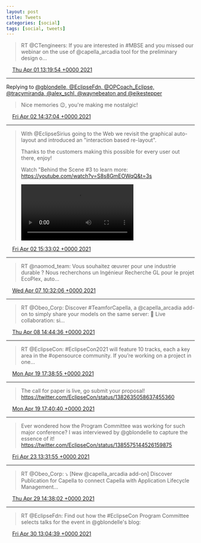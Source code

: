 ```yaml
---
layout: post
title: Tweets
categories: [social]
tags: [social, tweets]
---
```


> RT @CTengineers: If you are interested in #MBSE and you missed our webinar on the use of @capella_arcadia tool for the preliminary design o…

<img src="{{ site.url }}/media/tweet.ico" width="12" /> [Thu Apr 01 13:19:54 +0000 2021](https://twitter.com/bruncedric/status/1377611683317874694)

----

Replying to [@gblondelle, @EclipseFdn, @OPCoach_Eclipse, @tracymiranda, @alex_schl, @waynebeaton and @eikestepper](https://twitter.com/gblondelle/status/1377626110079418372)

> Nice memories 😉, you're making me nostalgic!

<img src="{{ site.url }}/media/tweet.ico" width="12" /> [Fri Apr 02 14:37:04 +0000 2021](https://twitter.com/bruncedric/status/1377993489410109452)

----

> With @EclipseSirius going to the Web we revisit the graphical auto-layout and introduced an "interaction based re-layout". 
> 
> Thanks to the customers making this possible for every user out there, enjoy! 
> 
> Watch "Behind the Scene #3 to learn more: https://youtube.com/watch?v=S8s8GmEOWqQ&t=3s 
> 
> <video controls><source src="{{ site.url }}/media/1378007575967510529-Ex-qUu7XEAA5N0l.mp4">Your browser does not support the video tag.</video>

<img src="{{ site.url }}/media/tweet.ico" width="12" /> [Fri Apr 02 15:33:02 +0000 2021](https://twitter.com/bruncedric/status/1378007575967510529)

----

> RT @naomod_team: Vous souhaitez œuvrer pour une industrie durable ? Nous recherchons un Ingénieur Recherche GL pour le projet EcoPlex, auto…

<img src="{{ site.url }}/media/tweet.ico" width="12" /> [Wed Apr 07 10:32:06 +0000 2021](https://twitter.com/bruncedric/status/1379743780933410821)

----

> RT @Obeo_Corp: Discover #TeamforCapella, a @capella_arcadia add-on to simply share your models on the same server:
> 🤝 Live collaboration: si…

<img src="{{ site.url }}/media/tweet.ico" width="12" /> [Thu Apr 08 14:44:36 +0000 2021](https://twitter.com/bruncedric/status/1380169710885597185)

----

> RT @EclipseCon: #EclipseCon2021 will feature 10 tracks, each a key area in the #opensource community. If you’re working on a project in one…

<img src="{{ site.url }}/media/tweet.ico" width="12" /> [Mon Apr 19 17:38:55 +0000 2021](https://twitter.com/bruncedric/status/1384199845800386570)

----

> The call for paper is live, go submit your proposal! https://twitter.com/EclipseCon/status/1382635058637455360

<img src="{{ site.url }}/media/tweet.ico" width="12" /> [Mon Apr 19 17:40:40 +0000 2021](https://twitter.com/bruncedric/status/1384200285866717186)

----

> Ever wondered how the Program Committee was working for such major conference? I was interviewed by @gblondelle to capture the essence of it! https://twitter.com/EclipseCon/status/1385575144526159875

<img src="{{ site.url }}/media/tweet.ico" width="12" /> [Fri Apr 23 13:31:55 +0000 2021](https://twitter.com/bruncedric/status/1385587241083412488)

----

> RT @Obeo_Corp: ⤵️ 
> [New @capella_arcadia add-on] Discover Publication for Capella to connect Capella with Application Lifecycle Management…

<img src="{{ site.url }}/media/tweet.ico" width="12" /> [Thu Apr 29 14:38:02 +0000 2021](https://twitter.com/bruncedric/status/1387778205621407751)

----

> RT @EclipseFdn: Find out how the #EclipseCon Program Committee selects talks for the event in @gblondelle's blog:

<img src="{{ site.url }}/media/tweet.ico" width="12" /> [Fri Apr 30 13:04:39 +0000 2021](https://twitter.com/bruncedric/status/1388117093783117831)